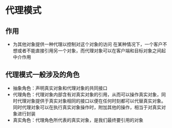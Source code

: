 代理模式
=======
作用
-----
-	为其他对象提供一种代理以控制对这个对象的访问
	在某种情况下，一个客户不想或者不能直接引用另一个对象，而代理对象可以在客户端和目标对象之间起中介作用
	
代理模式一般涉及的角色
----------------------------
*	抽象角色：声明真实对象和代理对象的共同接口
*	代理角色：代理对象内部含有对真实对象的引用，从而可以操作真实对象，同时代理对象提供于真实对象相同的接口以便在任何时刻都可以代替真实对象。同时代理对象可以在执行真实对象操作时，附加其他的操作，相当于对真实对象进行封装
*	真实角色：代理角色所代表的真实对象，是我们最终要引用的对象